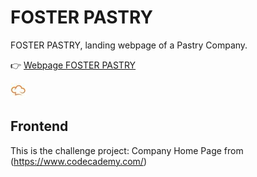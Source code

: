 # FOSTER PASTRY 

FOSTER PASTRY, landing webpage of a Pastry Company.

:point_right: [Webpage FOSTER PASTRY](https://fdromer.github.io/foster_pastry/)

![FOSTER PASTRY](./resources/images/logo-foster.jpg)

## Frontend 
This is the challenge project: Company Home Page from (https://www.codecademy.com/)
